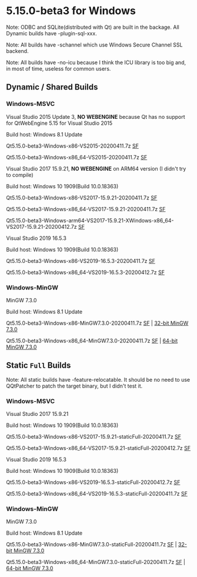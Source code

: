 # 5.15.0-beta3 for Windows

Note: ODBC and SQLite(distributed with Qt) are built in the backage. All Dynamic builds have -plugin-sql-xxx.

Note: All builds have -schannel which use Windows Secure Channel SSL backend.

Note: All builds have -no-icu because I think the ICU library is too big and, in most of time, useless for common users.

## Dynamic / Shared Builds

### Windows-MSVC

Visual Studio 2015 Update 3, __NO WEBENGINE__ because Qt has no support for QtWebEngine 5.15 for Visual Studio 2015

Build host: Windows 8.1 Update

Qt5.15.0-beta3-Windows-x86-VS2015-20200411.7z [SF](https://sourceforge.net/projects/fsu0413-qtbuilds/files/Qt5.15/Windows-x86/Qt5.15.0-beta3-Windows-x86-VS2015-20200411.7z)

Qt5.15.0-beta3-Windows-x86_64-VS2015-20200411.7z [SF](https://sourceforge.net/projects/fsu0413-qtbuilds/files/Qt5.15/Windows-x86_64/Qt5.15.0-beta2-Windows-x86_64-VS2015-20200324.7z)

Visual Studio 2017 15.9.21, __NO WEBENGINE__ on ARM64 version (I didn't try to compile)

Build host: Windows 10 1909(Build 10.0.18363)

Qt5.15.0-beta3-Windows-x86-VS2017-15.9.21-20200411.7z [SF](https://sourceforge.net/projects/fsu0413-qtbuilds/files/Qt5.15/Windows-x86/Qt5.15.0-beta3-Windows-x86-VS2017-15.9.21-20200411.7z)

Qt5.15.0-beta3-Windows-x86_64-VS2017-15.9.21-20200411.7z [SF](https://sourceforge.net/projects/fsu0413-qtbuilds/files/Qt5.15/Windows-x86_64/Qt5.15.0-beta3-Windows-x86_64-VS2017-15.9.21-20200411.7z)

Qt5.15.0-beta3-Windows-arm64-VS2017-15.9.21-XWindows-x86_64-VS2017-15.9.21-20200412.7z [SF](https://sourceforge.net/projects/fsu0413-qtbuilds/files/Qt5.15/Windows-arm64/Qt5.15.0-beta3-Windows-arm64-VS2017-15.9.21-XWindows-x86_64-VS2017-15.9.21-20200412.7z)

Visual Studio 2019 16.5.3

Build host: Windows 10 1909(Build 10.0.18363)

Qt5.15.0-beta3-Windows-x86-VS2019-16.5.3-20200411.7z [SF](https://sourceforge.net/projects/fsu0413-qtbuilds/files/Qt5.15/Windows-x86/Qt5.15.0-beta3-Windows-x86-VS2019-16.5.3-20200411.7z)

Qt5.15.0-beta3-Windows-x86_64-VS2019-16.5.3-20200412.7z [SF](https://sourceforge.net/projects/fsu0413-qtbuilds/files/Qt5.15/Windows-x86_64/Qt5.15.0-beta3-Windows-x86_64-VS2019-16.5.3-20200412.7z)

### Windows-MinGW

MinGW 7.3.0

Build host: Windows 8.1 Update

Qt5.15.0-beta3-Windows-x86-MinGW7.3.0-20200411.7z [SF](https://sourceforge.net/projects/fsu0413-qtbuilds/files/Qt5.15/Windows-x86/Qt5.15.0-beta3-Windows-x86-MinGW7.3.0-20200411.7z) | [32-bit MinGW 7.3.0](https://sourceforge.net/projects/mingw-w64/files/Toolchains%20targetting%20Win32/Personal%20Builds/mingw-builds/7.3.0/threads-posix/dwarf/i686-7.3.0-release-posix-dwarf-rt_v5-rev0.7z)

Qt5.15.0-beta3-Windows-x86_64-MinGW7.3.0-20200411.7z [SF](https://sourceforge.net/projects/fsu0413-qtbuilds/files/Qt5.15/Windows-x86_64/Qt5.15.0-beta3-Windows-x86_64-MinGW7.3.0-20200411.7z) | [64-bit MinGW 7.3.0](https://sourceforge.net/projects/mingw-w64/files/Toolchains%20targetting%20Win64/Personal%20Builds/mingw-builds/7.3.0/threads-posix/seh/x86_64-7.3.0-release-posix-seh-rt_v5-rev0.7z)

## Static `Full` Builds

Note: All static builds have -feature-relocatable. It should be no need to use QQtPatcher to patch the target binary, but I didn't test it.

### Windows-MSVC

Visual Studio 2017 15.9.21

Build host: Windows 10 1909(Build 10.0.18363)

Qt5.15.0-beta3-Windows-x86-VS2017-15.9.21-staticFull-20200411.7z [SF](https://sourceforge.net/projects/fsu0413-qtbuilds/files/Qt5.15/Windows-x86/Qt5.15.0-beta3-Windows-x86-VS2017-15.9.21-staticFull-20200411.7z)

Qt5.15.0-beta3-Windows-x86_64-VS2017-15.9.21-staticFull-20200412.7z [SF](https://sourceforge.net/projects/fsu0413-qtbuilds/files/Qt5.15/Windows-x86_64/Qt5.15.0-beta3-Windows-x86_64-VS2017-15.9.21-staticFull-20200412.7z)

Visual Studio 2019 16.5.3

Build host: Windows 10 1909(Build 10.0.18363)

Qt5.15.0-beta3-Windows-x86-VS2019-16.5.3-staticFull-20200412.7z [SF](https://sourceforge.net/projects/fsu0413-qtbuilds/files/Qt5.15/Windows-x86/Qt5.15.0-beta3-Windows-x86-VS2019-16.5.3-staticFull-20200412.7z)

Qt5.15.0-beta3-Windows-x86_64-VS2019-16.5.3-staticFull-20200411.7z [SF](https://sourceforge.net/projects/fsu0413-qtbuilds/files/Qt5.15/Windows-x86_64/Qt5.15.0-beta3-Windows-x86_64-VS2019-16.5.3-staticFull-20200411.7z)

### Windows-MinGW

MinGW 7.3.0

Build host: Windows 8.1 Update

Qt5.15.0-beta3-Windows-x86-MinGW7.3.0-staticFull-20200411.7z [SF](https://sourceforge.net/projects/fsu0413-qtbuilds/files/Qt5.15/Windows-x86/Qt5.15.0-beta3-Windows-x86-MinGW7.3.0-staticFull-20200411.7z) | [32-bit MinGW 7.3.0](https://sourceforge.net/projects/mingw-w64/files/Toolchains%20targetting%20Win32/Personal%20Builds/mingw-builds/7.3.0/threads-posix/dwarf/i686-7.3.0-release-posix-dwarf-rt_v5-rev0.7z)

Qt5.15.0-beta3-Windows-x86_64-MinGW7.3.0-staticFull-20200411.7z [SF](https://sourceforge.net/projects/fsu0413-qtbuilds/files/Qt5.15/Windows-x86_64/Qt5.15.0-beta3-Windows-x86_64-MinGW7.3.0-staticFull-20200411.7z) | [64-bit MinGW 7.3.0](https://sourceforge.net/projects/mingw-w64/files/Toolchains%20targetting%20Win64/Personal%20Builds/mingw-builds/7.3.0/threads-posix/seh/x86_64-7.3.0-release-posix-seh-rt_v5-rev0.7z)
